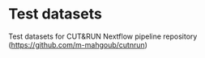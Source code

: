 # Test datasets
Test datasets for CUT&RUN Nextflow pipeline repository (https://github.com/m-mahgoub/cutnrun)
